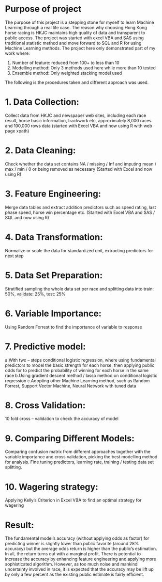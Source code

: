 # Purpose of project

The purpose of this project is a stepping stone for myself to learn Machine Learning through a real life case.   The reason why choosing Hong Kong horse racing is HKJC maintains high quality of data and transparent to public access.  The project was started with excel VBA and SAS using traditional statistic method and move forward to SQL and R for using Machine Learning methods.
The project here only demonstrated part of my work where:
1.	Number of feature: reduced from 100+ to less than 10
2.	Modelling method: Only 3 methods used here while more than 10 tested
3.	Ensemble method: Only weighted stacking model used

The following is the procedures taken and different approach was used.

# 1. Data Collection:
Collect data from HKJC and newspaper web sites, including each race result, horse basic information, trackwork etc, approximately 8,000 races and 100,000 rows data (started with Excel VBA and now using R with web page xpath)
# 2. Data Cleaning:
Check whether the data set contains NA / missing / Inf and imputing mean / max / min / 0 or being removed as necessary (Started with Excel and now using R)

# 3. Feature Engineering:
Merge data tables and extract addition predictors such as speed rating, last phase speed, horse win percentage etc. (Started with Excel VBA and SAS / SQL and now using R)

# 4. Data Transformation:
Normalize or scale the data for standardized unit, extracting predictors for next step

# 5. Data Set Preparation:
Stratified sampling the whole data set per race and splitting data into train: 50%, validate: 25%, test: 25%

# 6. Variable Importance:
Using Random Forrest to find the importance of variable to response

# 7. Predictive model: 
a.With two – steps conditional logistic regression, where using fundamental predictors to model the basic strength for each horse, then applying public odds for  to predict the probability of winning for each horse in the same race
b.Using gradient descent method / lasso method on conditional logistic regression
c.Adopting other Machine Learning method, such as Random Forrest, Support Vector Machine, Neural Network with tuned data

# 8. Cross Validation:
10 fold cross – validation to check the accuracy of model

# 9. Comparing Different Models:
Comparing confusion matrix from different approaches together with the variable importance and cross validation, picking the best modelling method for analysis.  Fine tuning predictors, learning rate, training / testing data set splitting.

# 10. Wagering strategy: 
Applying Kelly’s Criterion in Excel VBA to find an optimal strategy for wagering

# Result: 
The fundamental model’s accuracy (without applying odds as factor) for predicting winner is slightly lower than public favorite (around 28% accuracy) but the average odds return is higher than the public’s estimation.  In all, the return turns out with a marginal profit.  There is potential to increase the accuracy by enhancing feature engineering and applying more sophisticated algorithm.  However, as too much noise and mankind uncertainty involved in race, it is expected that the accuracy may be lift up by only a few percent as the existing public estimate is fairly efficient.
